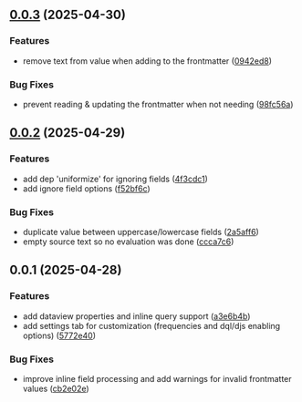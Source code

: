 ## [0.0.3](https://github.com/Mara-Li/obsidian-dataview-properties/compare/0.0.2...0.0.3) (2025-04-30)
### Features

* remove text from value when adding to the frontmatter ([0942ed8](https://github.com/Mara-Li/obsidian-dataview-properties/commit/0942ed8126e587efb2bc6a5dbf592b68182793f0))

### Bug Fixes

* prevent reading & updating the frontmatter when not needing ([98fc56a](https://github.com/Mara-Li/obsidian-dataview-properties/commit/98fc56a74c53c7c955f58c109639e44186c868d7))

## [0.0.2](https://github.com/Mara-Li/obsidian-dataview-properties/compare/0.0.1...0.0.2) (2025-04-29)
### Features

* add dep 'uniformize' for ignoring fields ([4f3cdc1](https://github.com/Mara-Li/obsidian-dataview-properties/commit/4f3cdc1c1e1a1d71dde0612bb5f0daa7d184bb82))
* add ignore field options ([f52bf6c](https://github.com/Mara-Li/obsidian-dataview-properties/commit/f52bf6c75e37ee79f9d320f1c8d7c97e36d05bbd))

### Bug Fixes

* duplicate value between uppercase/lowercase fields ([2a5aff6](https://github.com/Mara-Li/obsidian-dataview-properties/commit/2a5aff61d0dda9447beb364c4e4dec7909baa162))
* empty source text so no evaluation was done ([ccca7c6](https://github.com/Mara-Li/obsidian-dataview-properties/commit/ccca7c6b816a1d402e3fb92bff054c4cd58e8e70))

## 0.0.1 (2025-04-28)
### Features

* add dataview properties and inline query support ([a3e6b4b](https://github.com/Mara-Li/obsidian-dataview-properties/commit/a3e6b4bd9c1d3459526211d5e1984d9919836729))
* add settings tab for customization (frequencies and dql/djs enabling options) ([5772e40](https://github.com/Mara-Li/obsidian-dataview-properties/commit/5772e407edaef4ae8555737b77caf6ee24fbf87a))

### Bug Fixes

* improve inline field processing and add warnings for invalid frontmatter values ([cb2e02e](https://github.com/Mara-Li/obsidian-dataview-properties/commit/cb2e02eb75528ccb7e52f797972487823e339619))
